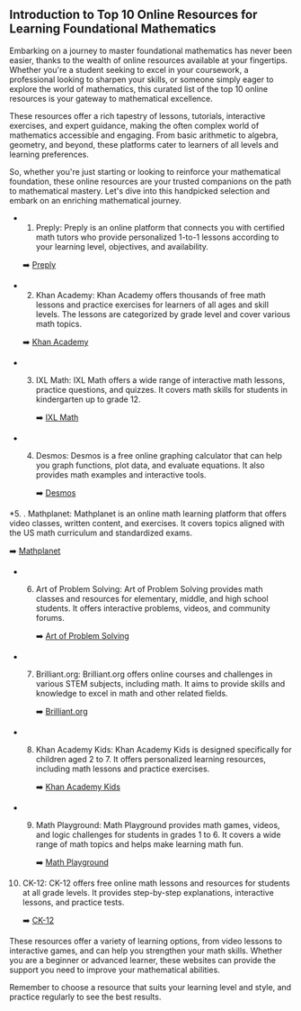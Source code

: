 ## Introduction to Top 10 Online Resources for Learning Foundational Mathematics

Embarking on a journey to master foundational mathematics has never been easier, thanks to the wealth of online resources available at your fingertips. Whether you're a student seeking to excel in your coursework, a professional looking to sharpen your skills, or someone simply eager to explore the world of mathematics, this curated list of the top 10 online resources is your gateway to mathematical excellence.

These resources offer a rich tapestry of lessons, tutorials, interactive exercises, and expert guidance, making the often complex world of mathematics accessible and engaging. From basic arithmetic to algebra, geometry, and beyond, these platforms cater to learners of all levels and learning preferences.

So, whether you're just starting or looking to reinforce your mathematical foundation, these online resources are your trusted companions on the path to mathematical mastery. Let's dive into this handpicked selection and embark on an enriching mathematical journey.

* 1. Preply: Preply is an online platform that connects you with certified math tutors who provide personalized 1-to-1 lessons according to your learning level, objectives, and availability.
  
  ➡️ [Preply](https://preply.com/en/blog/best-math-learning-websites/)

* 2. Khan Academy: Khan Academy offers thousands of free math lessons and practice exercises for learners of all ages and skill levels. The lessons are categorized by grade level and cover various math topics.

   ➡️ [Khan Academy](https://preply.com/en/blog/best-math-learning-websites/)

* 3. IXL Math: IXL Math offers a wide range of interactive math lessons, practice questions, and quizzes. It covers math skills for students in kindergarten up to grade 12.

     ➡️ [IXL Math](https://www.weareteachers.com/best-math-websites/)

* 4. Desmos: Desmos is a free online graphing calculator that can help you graph functions, plot data, and evaluate equations. It also provides math examples and interactive tools.

     ➡️ [Desmos](https://www.teachthought.com/pedagogy/teaching-math-online/)

*5. . Mathplanet: Mathplanet is an online math learning platform that offers video classes, written content, and exercises. It covers topics aligned with the US math curriculum and standardized exams.

  ➡️ [Mathplanet](https://www.boredteachers.com/post/the-best-online-math-resources-for-all-grade-levels)

* 6. Art of Problem Solving: Art of Problem Solving provides math classes and resources for elementary, middle, and high school students. It offers interactive problems, videos, and community forums.

     ➡️ [Art of Problem Solving](https://www.weareteachers.com/best-math-websites/)

* 7. Brilliant.org: Brilliant.org offers online courses and challenges in various STEM subjects, including math. It aims to provide skills and knowledge to excel in math and other related fields.

     ➡️ [Brilliant.org](https://preply.com/en/blog/best-math-learning-websites/)

* 8. Khan Academy Kids: Khan Academy Kids is designed specifically for children aged 2 to 7. It offers personalized learning resources, including math lessons and practice exercises.

     ➡️ [Khan Academy Kids](https://www.stemvillage.com/blog/top-ten-best-math-learning-resources)

* 9. Math Playground: Math Playground provides math games, videos, and logic challenges for students in grades 1 to 6. It covers a wide range of math topics and helps make learning math fun.

     ➡️ [Math Playground](https://www.stemvillage.com/blog/top-ten-best-math-learning-resources)

10. CK-12: CK-12 offers free online math lessons and resources for students at all grade levels. It provides step-by-step explanations, interactive lessons, and practice tests.

    ➡️ [CK-12](https://www.stemvillage.com/blog/top-ten-best-math-learning-resources)

These resources offer a variety of learning options, from video lessons to interactive games, and can help you strengthen your math skills. Whether you are a beginner or advanced learner, these websites can provide the support you need to improve your mathematical abilities.

Remember to choose a resource that suits your learning level and style, and practice regularly to see the best results.
